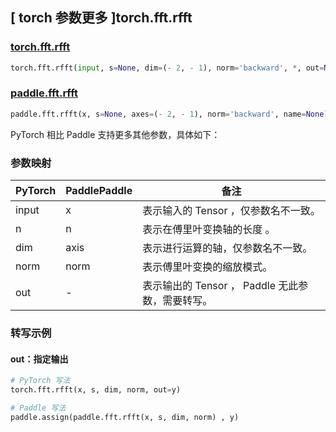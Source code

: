 ## [ torch 参数更多 ]torch.fft.rfft

### [torch.fft.rfft](https://pytorch.org/docs/stable/generated/torch.fft.rfft.html#torch-fft-rfft)

```python
torch.fft.rfft(input, s=None, dim=(- 2, - 1), norm='backward', *, out=None)
```

### [paddle.fft.rfft](https://www.paddlepaddle.org.cn/documentation/docs/zh/develop/api/paddle/fft/rfft_cn.html#rfft)

```python
paddle.fft.rfft(x, s=None, axes=(- 2, - 1), norm='backward', name=None)
```

PyTorch 相比 Paddle 支持更多其他参数，具体如下：

### 参数映射

| PyTorch                             | PaddlePaddle | 备注                                                                    |
| ----------------------------------- | ------------ | ----------------------------------------------------------------------- |
| input     | x           | 表示输入的 Tensor ，仅参数名不一致。                         |
| n     | n           | 表示在傅里叶变换轴的长度 。                         |
| dim       | axis        | 表示进行运算的轴，仅参数名不一致。                           |
| norm     | norm           | 表示傅里叶变换的缩放模式。                         |
| out           | -      | 表示输出的 Tensor ， Paddle 无此参数，需要转写。         |

###  转写示例
#### out：指定输出
```python
# PyTorch 写法
torch.fft.rfft(x, s, dim, norm, out=y)

# Paddle 写法
paddle.assign(paddle.fft.rfft(x, s, dim, norm) , y)
```
